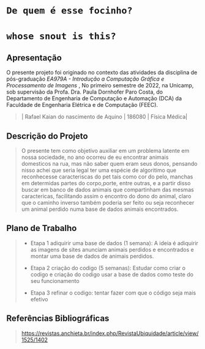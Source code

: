 # `De quem é esse focinho?` 
# `whose snout is this?` 

##  Apresentação

O presente projeto foi originado no contexto das atividades da disciplina de pós-graduação *EA979A - Introdução a Computação Gráfica e Processamento de Imagens* ,
No primeiro semestre de 2022, na Unicamp, sob supervisão da Profa. Dra. Paula Dornhofer Paro Costa, do Departamento de Engenharia de Computação e Automação (DCA) da Faculdade de Engenharia Elétrica e de Computação (FEEC).

> | Rafael Kaian do nascimento de Aquino | 186080 | Física Médica|


##  Descrição do Projeto
> O presente tem como objetivo auxiliar em um problema latente em nossa sociedade, no ano ocorreu de eu encontrar animais domesticos na rua, mas não saber quem eram seus donos, pensando nisso achei que seria legal ter uma espécie de algoritimo que reconhecesse caracteriscas do pet tais como cor do pelo, manchas em determidas partes do corpo,porte, entre outras, e a partir disso buscar em banco de dados animais que compartinham das mesmas caractericas, facilitando assim o encontro do dono do animal, claro que o caminho inverso também poderia ser feito ou seja reconhecer um animal perdido numa base de dados animais encontrados.

##  Plano de Trabalho
> * Etapa 1 adiquirir uma base de dados (1 semana): 
> A  ideia é adiquirir as imagens de sites anunciam animais perdidos e encontrados e montar uma base de dados de animais perdidos.
> * Etapa 2 criação do codigo (5 semanas):
> Estudar como criar o codigo e criação do codigo usar a base de dados como teste do seu funcionamento
>     
> * Etapa 3 refinar o codigo:
> tentar fazer com que o código seja mais efetivo
##  Referências Bibliográficas
> https://revistas.anchieta.br/index.php/RevistaUbiquidade/article/view/1525/1402
>
